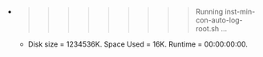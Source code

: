 * >>>>>>>>> Running inst-min-con-auto-log-root.sh ...
  * Disk size = 1234536K. Space Used = 16K. Runtime = 00:00:00:00.
